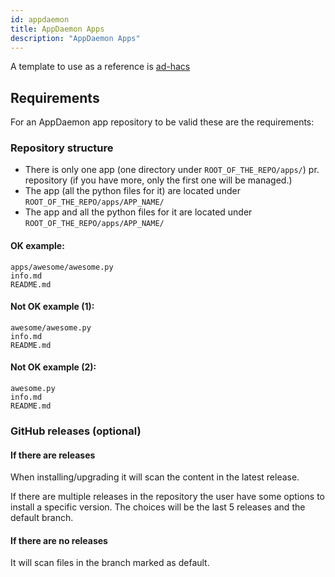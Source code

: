```yaml
---
id: appdaemon
title: AppDaemon Apps
description: "AppDaemon Apps"
---
```


A template to use as a reference is [ad-hacs](https://github.com/ludeeus/ad-hacs)

## Requirements

For an AppDaemon app repository to be valid these are the requirements:

### Repository structure

- There is only one app (one directory under `ROOT_OF_THE_REPO/apps/`) pr. repository (if you have more, only the first one will be managed.)
- The app (all the python files for it) are located under `ROOT_OF_THE_REPO/apps/APP_NAME/`
- The app and all the python files for it are located under `ROOT_OF_THE_REPO/apps/APP_NAME/`

#### OK example:

```text
apps/awesome/awesome.py
info.md
README.md
```

#### Not OK example (1):

```text
awesome/awesome.py
info.md
README.md
```

#### Not OK example (2):

```text
awesome.py
info.md
README.md
```

### GitHub releases (optional)

#### If there are releases

When installing/upgrading it will scan the content in the latest release.

If there are multiple releases in the repository the user have some options to install a specific version.
The choices will be the last 5 releases and the default branch.

#### If there are no releases

It will scan files in the branch marked as default.
